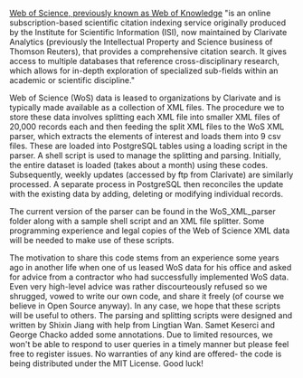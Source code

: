 [Web of Science, previously known as Web of Knowledge](https://en.wikipedia.org/wiki/Web_of_Science) "is an online subscription-based scientific citation indexing service originally produced by the Institute for Scientific Information (ISI), now maintained by Clarivate Analytics (previously the Intellectual Property and Science business of Thomson Reuters), that provides a comprehensive citation search. It gives access to multiple databases that reference cross-disciplinary research, which allows for in-depth exploration of specialized sub-fields within an academic or scientific discipline."

Web of Science (WoS) data is leased to organizations by Clarivate and is typically made available as a collection of XML files. The procedure we to store these data involves splitting each XML file into smaller XML files of 20,000 records each and then feeding the split XML files to the WoS XML parser, which extracts the elements of interest and loads them into 9 csv files. These are loaded into PostgreSQL tables using a loading script in the parser. A shell script is used to manage the splitting and parsing. Initially, the entire dataset is loaded (takes about a month) using these codes. Subsequently, weekly updates (accessed by ftp from Clarivate) are similarly processed. A separate process in PostgreSQL then reconciles the update with the existing data by adding, deleting or modifying individual records. 

The current version of the parser can be found in the WoS_XML_parser folder along with a sample shell script and an XML file splitter. Some programming experience and legal copies of the Web of Science XML data will be needed to make use of these scripts. 

The motivation to share this code stems from an experience some years ago in another life when one of us leased WoS data for his office and asked for advice from a contractor who had successfully implemented WoS data. Even very high-level advice was rather discourteously refused so we shrugged, vowed to write our own code, and share it freely (of course we believe in Open Source anyway). In any case, we hope that these scripts will be useful to others. The parsing and splitting scripts were designed and written by Shixin Jiang with help from Lingtian Wan. Samet Keserci and George Chacko added some annotations. Due to limited resources, we won't be able to respond to user queries in a timely manner but please feel free to register issues. No warranties of any kind are offered- the code is being distributed under the MIT License. Good luck! 
